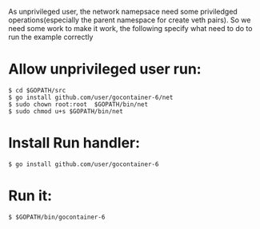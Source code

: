 As unprivileged user, the network namepsace need some priviledged operations(especially the
parent namespace for create veth pairs). So we need some work to make it work, the following
specify what need to do to run the example correctly

Allow unprivileged user run:
============================

```
$ cd $GOPATH/src
$ go install github.com/user/gocontainer-6/net
$ sudo chown root:root  $GOPATH/bin/net
$ sudo chmod u+s $GOPATH/bin/net
```

Install Run handler:
====================

```
$ go install github.com/user/gocontainer-6
```

Run it:
========

```
$ $GOPATH/bin/gocontainer-6
```
